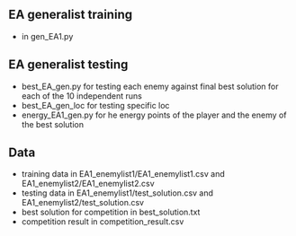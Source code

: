 ## EA generalist training
- in gen_EA1.py

## EA generalist testing
- best_EA_gen.py for testing each enemy against final best solution for each of the 10 independent runs
- best_EA_gen_loc for testing specific loc
- energy_EA1_gen.py for he energy points of the player and the enemy of the best solution

## Data
- training data in EA1_enemylist1/EA1_enemylist1.csv and EA1_enemylist2/EA1_enemylist2.csv
- testing data in EA1_enemylist1/test_solution.csv and EA1_enemylist2/test_solution.csv
- best solution for competition in best_solution.txt
- competition result in competition_result.csv